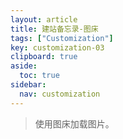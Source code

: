 ```yaml
---
layout: article
title: 建站备忘录-图床
tags: ["Customization"]
key: customization-03
clipboard: true
aside:
  toc: true
sidebar:
  nav: customization
---
```


> 使用图床加载图片。
<!--more-->